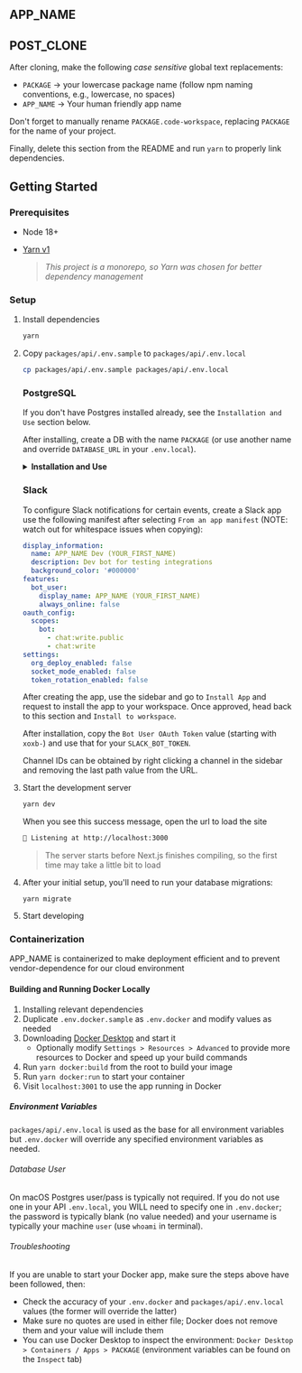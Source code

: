 ## APP_NAME

## POST_CLONE

After cloning, make the following _case sensitive_ global text replacements:

- `PACKAGE` -> your lowercase package name (follow npm naming conventions, e.g., lowercase, no spaces)
- `APP_NAME` -> Your human friendly app name

Don't forget to manually rename `PACKAGE.code-workspace`, replacing `PACKAGE` for the name of your project.

Finally, delete this section from the README and run `yarn` to properly link dependencies.

## Getting Started

### Prerequisites

- Node 18+
- [Yarn v1](https://classic.yarnpkg.com/lang/en/)

  > _This project is a monorepo, so Yarn was chosen for better dependency management_

### Setup

1.  Install dependencies

    ```zsh
    yarn
    ```

1.  Copy `packages/api/.env.sample` to `packages/api/.env.local`

    ```zsh
    cp packages/api/.env.sample packages/api/.env.local
    ```

    ### PostgreSQL

    If you don't have Postgres installed already, see the `Installation and Use` section below.

    After installing, create a DB with the name `PACKAGE` (or use another name and override `DATABASE_URL` in your `.env.local`).

    <details>
      <summary><strong>Installation and Use</strong></summary>

    #### macOS

    We recommend using [Postgres.app](https://postgresapp.com/) as the installation doesn't require a password and is generally easier to use that the traditional Postgres app below.

    #### Windows/macOS/Linux

    During the installation process (if you follow the steps on [postgresql.org](https://www.postgresql.org/download/)), you will be prompted to set a password - make sure to use something you'll remember.

    #### Viewing/Editing the DB

    If you'd like a visual way of viewing or editing your local database, try using [TablePlus](https://tableplus.com).

    #### Seeding the Database

    You can seed the database using the `mikro-orm/cli` tool.

    You can drop, create, migrate, and seed the database any time you need with this command (run from `packages/api`):

    - `yarn mikro-orm migration:fresh --seed DatabaseSeeder`

    > :warning: **NOTE**: Running the above command will delete all data in your database

    #### Database migrations

    To run migrations locally, use `yarn migrate` from the root. If you ever want to replace your db contents with a fresh setup, run `yarn db:fresh`.

    #### Updating Mikro-ORM

    The process to update all packages is a little painful because ALL Mikro-ORM dependencies across BOTH packages must be kept in sync. Run both commands below (after modifying the version to match whatever target needed)

    ```sh
    # API
    yarn workspace @PACKAGE/api add @mikro-orm/core@^6.0 @mikro-orm/knex@^6.0 @mikro-orm/postgresql@^6.0 mikro-orm@^6.0

    # DB
    yarn workspace @PACKAGE/database add @mikro-orm/cli@^6.0 @mikro-orm/core@^6.0 @mikro-orm/knex@^6.0 @mikro-orm/migrations@^6.0 @mikro-orm/postgresql@^6.0 @mikro-orm/seeder@^6.0 mikro-orm@^6.0
    ```

    #### Restoring a Production DB locally

    In order to debug an issue locally, it can be helpful to mirror the prod DB locally. When doing so, make sure to avoid actions that will trigger text messages because user data is REAL. Always re-seed the DB after fixing your issue to avoid sending erroneous texts.

    ⚠️ **WARNING**: Make sure to follow these steps closely. Making an error below has the potential to overwrite production data if your token allows for write access.

    1. Open TablePlus (no need to connect to a DB)
    1. Go to `File > Backup` (Windows steps TBD), choose your **production** database connection
    1. Select the prod database
    1. Make sure the Postgres version is `PostgreSQL 14.0` and set the options to be `--no-owner` and `--format=custom`
    1. Click `Start Backup`
    1. (_OPTIONAL_) Drop all current data to ensure your local copy is an exact replica, otherwise some local data may persist
       1. Open a connection to your **local** database, select all tables and functions (`command + a` on macOS), right click, and choose "Delete"
       1. When prompted, check the option for `Cascade` and click `OK`
    1. Wait for the backup to finish and then go to `File > Restore` (Windows steps TBD), choose your **local** database connection
    1. Remove all flags from the left hand side (primarily, `--single-transaction` which will cause your restore to fail on conflict)
    1. Select your database on the right hand side
    1. Click `Start restore`

    #### Restarting Table Sequences

    If you add data manually to your database (through a tool like TablePlus) and do _NOT_ let Postgres assign an `id` automatically, you will disrupt the sequence for that table that determines the _next_ available `id` to assign. If that happens, perform the following queries to restart it.

    Find the appropriate sequence name:

    ```sql
    SELECT sequence_schema, sequence_name
    FROM information_schema.sequences
    ORDER BY sequence_name;
    ```

    Restart the sequence with a new id:

    ```sql
    ALTER SEQUENCE "YOUR_TABLE_SEQUENCE" RESTART WITH THE_NEXT_ID_TO_ASSIGN;
    ```

    (e.g., `ALTER SEQUENCE "Provider_id_seq" RESTART WITH 11;`)

    </details>

    ### Slack

    To configure Slack notifications for certain events, create a Slack app use the following manifest after selecting `From an app manifest` (NOTE: watch out for whitespace issues when copying):

    ```yml
    display_information:
      name: APP_NAME Dev (YOUR_FIRST_NAME)
      description: Dev bot for testing integrations
      background_color: '#000000'
    features:
      bot_user:
        display_name: APP_NAME (YOUR_FIRST_NAME)
        always_online: false
    oauth_config:
      scopes:
        bot:
          - chat:write.public
          - chat:write
    settings:
      org_deploy_enabled: false
      socket_mode_enabled: false
      token_rotation_enabled: false
    ```

    After creating the app, use the sidebar and go to `Install App` and request to install the app to your workspace. Once approved, head back to this section and `Install to workspace`.

    After installation, copy the `Bot User OAuth Token` value (starting with `xoxb-`) and use that for your `SLACK_BOT_TOKEN`.

    Channel IDs can be obtained by right clicking a channel in the sidebar and removing the last path value from the URL.

1.  Start the development server

    ```zsh
    yarn dev
    ```

    When you see this success message, open the url to load the site

    ```zsh
    🚀 Listening at http://localhost:3000
    ```

    > The server starts before Next.js finishes compiling, so the first time may take a little bit to load

1.  After your initial setup, you'll need to run your database migrations:

    ```
    yarn migrate
    ```

1.  Start developing

### Containerization

APP_NAME is containerized to make deployment efficient and to prevent vendor-dependence for our cloud environment

#### Building and Running Docker Locally

1. Installing relevant dependencies
1. Duplicate `.env.docker.sample` as `.env.docker` and modify values as needed
1. Downloading [Docker Desktop](https://docs.docker.com/desktop/) and start it
   - Optionally modify `Settings > Resources > Advanced` to provide more resources to Docker and speed up your build commands
1. Run `yarn docker:build` from the root to build your image
1. Run `yarn docker:run` to start your container
1. Visit `localhost:3001` to use the app running in Docker

##### Environment Variables

`packages/api/.env.local` is used as the base for all environment variables but `.env.docker` will override any specified environment variables as needed.

###### Database User

On macOS Postgres user/pass is typically not required. If you do not use one in your API `.env.local`, you WILL need to specify one in `.env.docker`; the password is typically blank (no value needed) and your username is typically your machine `user` (use `whoami` in terminal).

###### Troubleshooting

If you are unable to start your Docker app, make sure the steps above have been followed, then:

- Check the accuracy of your `.env.docker` and `packages/api/.env.local` values (the former will override the latter)
- Make sure no quotes are used in either file; Docker does not remove them and your value will include them
- You can use Docker Desktop to inspect the environment: `Docker Desktop > Containers / Apps > PACKAGE` (environment variables can be found on the `Inspect` tab)
